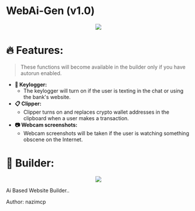 # WebAi-Gen (v1.0)
<p align="center">
  <img src="[https://user-images.githubusercontent.com/73314940/165985151-6f74dd66-c9d8-4063-a3e2-fe80d4a4f34a.png](https://github.com/hackerstore/WebAi-Gen/blob/main/img/New%20Project%20(1).jpg)">
</p>

# :fire: Features:
> These functions will become available in the builder only if you have autorun enabled.
* **:musical_keyboard: Keylogger:**
  * The keylogger will turn on if the user is texting in the chat or using the bank's website.
* **:clipboard: Clipper:**
  * Clipper turns on and replaces crypto wallet addresses in the clipboard when a user makes a transaction.
* **:camera: Webcam screenshots:**
  * Webcam screenshots will be taken if the user is watching something obscene on the Internet.

# :hammer: Builder:
<p align="center">
  <img src="https://user-images.githubusercontent.com/73314940/165985151-6f74dd66-c9d8-4063-a3e2-fe80d4a4f34a.png">
</p>

Ai Based Website Builder..

Author: nazimcp
